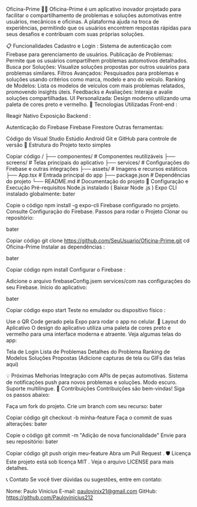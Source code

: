 Oficina-Prime 🚗🔧 Oficina-Prime é um aplicativo inovador projetado para facilitar o compartilhamento de problemas e soluções automotivas entre usuários, mecânicos e oficinas. A plataforma ajuda na troca de experiências, permitindo que os usuários encontrem respostas rápidas para seus desafios e contribuam com suas próprias soluções.

📋 Funcionalidades Cadastro e Login : Sistema de autenticação com Firebase para gerenciamento de usuários. Publicação de Problemas: Permite que os usuários compartilhem problemas automotivos detalhados. Busca por Soluções: Visualize soluções propostas por outros usuários para problemas similares. Filtros Avançados: Pesquisados ​​para problemas e soluções usando critérios como marca, modelo e ano do veículo. Ranking de Modelos: Lista os modelos de veículos com mais problemas relatados, promovendo insights úteis. Feedbacks e Avaliações: Interaja e avalie soluções compartilhadas. UI Personalizada: Design moderno utilizando uma paleta de cores preto e vermelho. 🚀 Tecnologias Utilizadas Front-end :

Reagir Nativo Exposição Backend :

Autenticação do Firebase Firebase Firestore Outras ferramentas:

Código do Visual Studio Estúdio Android Git e GitHub para controle de versão 📂 Estrutura do Projeto texto simples

Copiar código / ├── componentes/ # Componentes reutilizáveis ​​├── screens/ # Telas principais do aplicativo ├── services/ # Configurações do Firebase e outras integrações ├── assets/ # Imagens e recursos estáticos ├── App.tsx # Entrada principal do app ├── package.json # Dependências do projeto └── README.md # Documentação do projeto 🔧 Configuração e Execução Pré-requisitos Node.js instalado ( Baixar Node .js ) Expo CLI instalado globalmente: bater

Copie o código npm install -g expo-cli Firebase configurado no projeto. Consulte Configuração do Firebase. Passos para rodar o Projeto Clonar ou repositório:

bater

Copiar código git clone https://github.com/SeuUsuario/Oficina-Prime.git cd Oficina-Prime Instalar as dependências :

bater

Copiar código npm install Configurar o Firebase :

Adicione o arquivo firebaseConfig.jsem services/com nas configurações do seu Firebase. Início do aplicativo:

bater

Copiar código expo start Teste no emulador ou dispositivo físico :

Use o QR Code gerado pela Expo para rodar o app no ​​celular. 🎨 Layout do Aplicativo O design do aplicativo utiliza uma paleta de cores preto e vermelho para uma interface moderna e atraente. Veja algumas telas do app:

Tela de Login Lista de Problemas Detalhes do Problema Ranking de Modelos Soluções Propostas (Adicione capturas de tela ou GIFs das telas aqui)

💡 Próximas Melhorias Integração com APIs de peças automotivas. Sistema de notificações push para novos problemas e soluções. Modo escuro. Suporte multilíngue. 🤝 Contribuições Contribuições são bem-vindas! Siga os passos abaixo:

Faça um fork do projeto. Crie um branch com seu recurso: bater

Copiar código git checkout -b minha-feature Faça o commit de suas alterações: bater

Copie o código git commit -m "Adição de nova funcionalidade" Envie para seu repositório: bater

Copiar código git push origin meu-feature Abra um Pull Request . 🛡️ Licença Este projeto está sob licença MIT . Veja o arquivo LICENSE para mais detalhes.

📞 Contato Se você tiver dúvidas ou sugestões, entre em contato:

Nome: Paulo Vinicius E-mail: paulovinix21@gmail.com GitHub: https://github.com/Paulovinicius212
